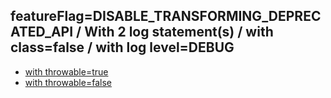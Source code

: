 ## featureFlag=DISABLE_TRANSFORMING_DEPRECATED_API / With 2 log statement(s) / with class=false / with log level=DEBUG

* [with throwable=true](throwable-true/index.md)
* [with throwable=false](throwable-false/index.md)


